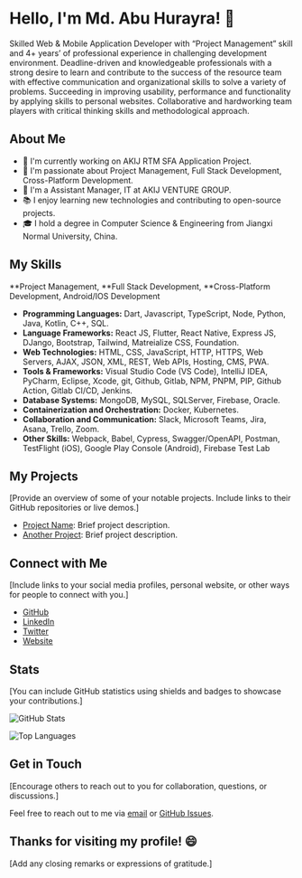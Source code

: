 # Hello, I'm Md. Abu Hurayra! 👋

Skilled Web & Mobile Application Developer with “Project Management” skill and 4+ years’ of professional
experience in challenging development environment. Deadline-driven and knowledgeable professionals with
a strong desire to learn and contribute to the success of the resource team with effective communication and
organizational skills to solve a variety of problems. Succeeding in improving usability, performance and
functionality by applying skills to personal websites. Collaborative and hardworking team players with critical
thinking skills and methodological approach.

## About Me

- 🔭 I'm currently working on AKIJ RTM SFA Application Project.
- 🌱 I'm passionate about Project Management, Full Stack Development, Cross-Platform Development.
- 💼 I'm a Assistant Manager, IT at AKIJ VENTURE GROUP.
- 📚 I enjoy learning new technologies and contributing to open-source projects.
- 🎓 I hold a degree in Computer Science & Engineering from Jiangxi Normal University, China.

## My Skills

**Project Management, **Full Stack Development, \*\*Cross-Platform Development, Android/IOS Development

- **Programming Languages:** Dart, Javascript, TypeScript, Node, Python, Java, Kotlin, C++, SQL.
- **Language Frameworks:** React JS, Flutter, React Native, Express JS, DJango, Bootstrap, Tailwind, Matreialize CSS, Foundation.
- **Web Technologies:** HTML, CSS, JavaScript, HTTP, HTTPS, Web Servers, AJAX, JSON, XML, REST, Web APIs, Hosting, CMS, PWA.
- **Tools & Frameworks:** Visual Studio Code (VS Code), IntelliJ IDEA, PyCharm, Eclipse, Xcode, git, Github, Gitlab, NPM, PNPM, PIP, Github Action, Gitlab CI/CD, Jenkins.
- **Database Systems:** MongoDB, MySQL, SQLServer, Firebase, Oracle.
- **Containerization and Orchestration:** Docker, Kubernetes.
- **Collaboration and Communication:** Slack, Microsoft Teams, Jira, Asana, Trello, Zoom.
- **Other Skills:** Webpack, Babel, Cypress, Swagger/OpenAPI, Postman, TestFlight (iOS), Google Play Console (Android), Firebase Test Lab

## My Projects

[Provide an overview of some of your notable projects. Include links to their GitHub repositories or live demos.]

- [Project Name](https://github.com/your-username/project-name): Brief project description.
- [Another Project](https://github.com/your-username/another-project): Brief project description.

## Connect with Me

[Include links to your social media profiles, personal website, or other ways for people to connect with you.]

- [GitHub](https://github.com/your-username)
- [LinkedIn](https://www.linkedin.com/in/your-profile/)
- [Twitter](https://twitter.com/your-handle)
- [Website](https://www.yourwebsite.com)

## Stats

[You can include GitHub statistics using shields and badges to showcase your contributions.]

![GitHub Stats](https://github-readme-stats.vercel.app/api?username=your-username&show_icons=true)

![Top Languages](https://github-readme-stats.vercel.app/api/top-langs/?username=your-username)

## Get in Touch

[Encourage others to reach out to you for collaboration, questions, or discussions.]

Feel free to reach out to me via [email](mailto:youremail@example.com) or [GitHub Issues](https://github.com/your-username/your-repo/issues).

## Thanks for visiting my profile! 😄

[Add any closing remarks or expressions of gratitude.]
